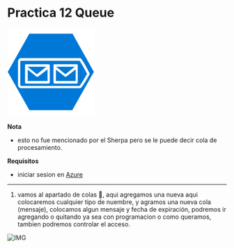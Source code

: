 # Practica 12 Queue 

![IMG](IMG\88_storage-queue.1f47c732f4.png)

**Nota**
- esto no fue mencionado por el Sherpa pero se le puede decir cola de procesamiento.

**Requisitos**
- iniciar sesion en [Azure](portal.azure.com)

-------------------------------------------------------------------------------------------
1. vamos al apartado de colas 🥵, aqui agregamos una nueva aqui colocaremos cualquier tipo de nuembre, y agramos una nueva cola (mensaje), colocamos algun mensaje y fecha de expiración, podremos ir agregando o quitando ya sea con programacion o como queramos, tambien podremos controlar el acceso.

![IMG](\IMG\S6-P2-I3.png)